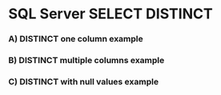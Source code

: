 # SQL Server SELECT DISTINCT

### A) DISTINCT one column example
### B) DISTINCT multiple columns example
### C) DISTINCT with null values example
